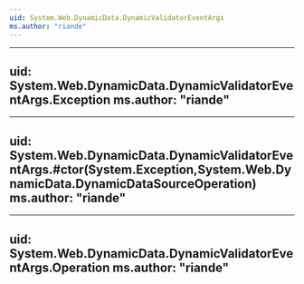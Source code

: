 ```yaml
---
uid: System.Web.DynamicData.DynamicValidatorEventArgs
ms.author: "riande"
---
```


---
uid: System.Web.DynamicData.DynamicValidatorEventArgs.Exception
ms.author: "riande"
---

---
uid: System.Web.DynamicData.DynamicValidatorEventArgs.#ctor(System.Exception,System.Web.DynamicData.DynamicDataSourceOperation)
ms.author: "riande"
---

---
uid: System.Web.DynamicData.DynamicValidatorEventArgs.Operation
ms.author: "riande"
---
